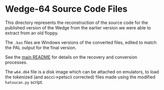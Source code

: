 

# Wedge-64 Source Code Files

This directory represents the reconstruction of the source code for the published version of the Wedge from the earlier version we were able to extract from an old floppy.

The `.bas` files are Windows versions of the converted files, edited to match the PAL output for the final version.

See the [main README](../README.md) for details on the recovery and conversion processes.

The `w64.d64` file is a disk image which can be attached on emulators, to load the tokenized (and ascci->petscii corrected) files made using the modified `hatoucan.py` script.